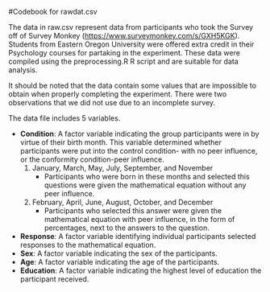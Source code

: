 #Codebook for rawdat.csv

The data in raw.csv represent data from participants who took the Survey off of Survey Monkey (https://www.surveymonkey.com/s/GXH5KGK). Students from Eastern Oregon University were offered extra credit in their Psychology courses for partaking in the experiment. These data
were compiled using the preprocessing.R R script and are suitable for data analysis.

It should be noted that the data contain some values that are impossible to obtain
when properly completing the experiment. There were two observations that we did not use due to an incomplete survey.

The data file includes 5 variables.

* **Condition**: A factor variable indicating the group participants were in by virtue of their
birth month. This variable determined whether participants were put into the control condition- with no peer influence, or the conformity condition-peer influence.
    1. January, March, May, July, September, and November
        * Participants who were born in these months and selected this questions were given the mathematical equation without any peer influence.
    2. February, April, June, August, October, and December
        * Participants who selected this answer were given the mathematical equation with peer influence, in the form of percentages, next to the answers to the question.
* **Response**: A factor variable identifying individual participants selected responses to the mathematical equation.
* **Sex**: A factor variable indicating the sex of the participants.
* **Age**: A factor variable indicating the age of the participants.
* **Education**: A factor variable indicating the highest level of education the participant  received. 